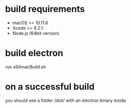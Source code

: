 
# build requirements

* macOS >= 10.11.6
* Xcode >= 8.2.1
* Node.js (64bit version)

# build electron

run x64macBuild.sh

# on a successful build

you should see a folder /dist/ with an electron binary inside

